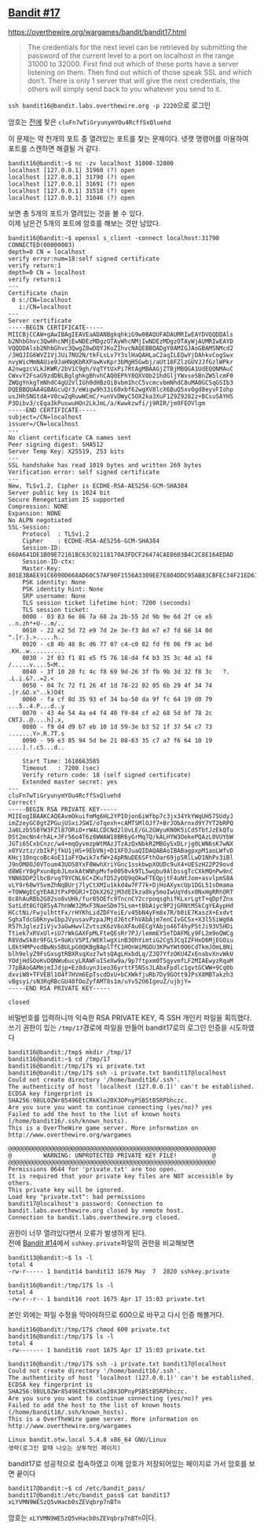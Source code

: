 ## [Bandit #17](https://overthewire.org/wargames/bandit/bandit17.html)

https://overthewire.org/wargames/bandit/bandit17.html
> The credentials for the next level can be retrieved by submitting the password of the current level to a port on localhost in the range 31000 to 32000. First find out which of these ports have a server listening on them. Then find out which of those speak SSL and which don’t. There is only 1 server that will give the next credentials, the others will simply send back to you whatever you send to it.               

``` ssh bandit16@bandit.labs.overthewire.org -p 2220 ```으로 로그인  

암호는 [전에](./bandit16.md) 찾은 ```cluFn7wTiGryunymYOu4RcffSxQluehd```

이 문제는 약 천개의 포트 중 열려있는 포트를 찾는 문제이다.
넷캣 명령어를 이용하여 포트를 스캔하면 해결될 거 같다. 
```
bandit16@bandit:~$ nc -zv localhost 31000-32000
localhost [127.0.0.1] 31960 (?) open
localhost [127.0.0.1] 31790 (?) open
localhost [127.0.0.1] 31691 (?) open
localhost [127.0.0.1] 31518 (?) open
localhost [127.0.0.1] 31046 (?) open
```

보면 총 5개의 포트가 열려있는 것을 볼 수 있다.  
이제 남은건 5개의 포트에 암호를 해보는 것만 남았다. 
```
bandit16@bandit:~$ openssl s_client -connect localhost:31790
CONNECTED(00000003)
depth=0 CN = localhost
verify error:num=18:self signed certificate
verify return:1
depth=0 CN = localhost
verify return:1
---
Certificate chain
 0 s:/CN=localhost
   i:/CN=localhost
---
Server certificate
-----BEGIN CERTIFICATE-----
MIICBjCCAW+gAwIBAgIEAVEaADANBgkqhkiG9w0BAQUFADAUMRIwEAYDVQQDDAls
b2NhbGhvc3QwHhcNMjEwNDEzMDgzOTAyWhcNMjIwNDEzMDgzOTAyWjAUMRIwEAYD
VQQDDAlsb2NhbGhvc3QwgZ8wDQYJKoZIhvcNAQEBBQADgY0AMIGJAoGBAMSNMcd2
/JHQJIG6WVZ1VjJUi7NU2N/tkFLsLv7Y3slHaQAHLaC2aqILEQwYjDAhkvCogSwx
nvyWicMmNAUie9JaHNqKbRXPawKvKpr3bMgH5Gwbj/aUt18FZlzGUVJJfGzlWPkr
A2nwgzcVLkJKWR/2bV1C9gh/VqTYtUxPi7RtAgMBAAGjZTBjMBQGA1UdEQQNMAuC
CWxvY2FsaG9zdDBLBglghkgBhvhCAQ0EPhY8QXV0b21hdGljYWxseSBnZW5lcmF0
ZWQgYnkgTmNhdC4gU2VlIGh0dHBzOi8vbm1hcC5vcmcvbmNhdC8uMA0GCSqGSIb3
DQEBBQUAA4GBAGcuQr3/eWigw9h33i60xbf62wgXV8lcX6BuQ5xvOgd8eyvFIohp
usJHhSNGtdA+V0cw2qRuwWCmC/+unVvDWyC5OX2ka3XuF1Z9Z9282z+BCsuSAYHS
P3Oibv3/cEqa3kPuswuHOn2LkJmL/a/Kwwkzwfi/j9RIR/jm9FEOVlgm
-----END CERTIFICATE-----
subject=/CN=localhost
issuer=/CN=localhost
---
No client certificate CA names sent
Peer signing digest: SHA512
Server Temp Key: X25519, 253 bits
---
SSL handshake has read 1019 bytes and written 269 bytes
Verification error: self signed certificate
---
New, TLSv1.2, Cipher is ECDHE-RSA-AES256-GCM-SHA384
Server public key is 1024 bit
Secure Renegotiation IS supported
Compression: NONE
Expansion: NONE
No ALPN negotiated
SSL-Session:
    Protocol  : TLSv1.2
    Cipher    : ECDHE-RSA-AES256-GCM-SHA384
    Session-ID: 660A641DE1B09E72161BC63C02118170A3FDCF26474CAE8603B4C2C8E164EDAD
    Session-ID-ctx:
    Master-Key: 801E3BAEE91C6090D668AD60C57AF90F1556A3309EE7E804DDC95AB83CBFEC34F21ED61329C4265210AE47730601E786
    PSK identity: None
    PSK identity hint: None
    SRP username: None
    TLS session ticket lifetime hint: 7200 (seconds)
    TLS session ticket:
    0000 - 03 83 6e 86 7a 68 2a 2b-55 2d 9b 9e 6d 2f ce e5   ..n.zh*+U-..m/..
    0010 - 22 e2 5d 72 e9 7d 2e 3e-f3 8d e7 e7 fd 68 14 0d   ".]r.}.>.....h..
    0020 - c8 4b 48 8c d6 77 07 c4-c0 82 fd f6 06 f9 ac bd   .KH..w..........
    0030 - 2f 03 f1 81 e5 f5 76 18-d4 f4 b3 35 3c 4d a1 f4   /.....v....5<M..
    0040 - 3f 10 20 fc 4c f8 69 9d-26 3f fb 9b 3d 32 f8 3c   ?. .L.i.&?..=2.<
    0050 - 04 7c 72 f1 26 4f 1d 78-22 02 05 6b 29 4f 34 74   .|r.&O.x"..k)O4t
    0060 - fa cf 8d 35 93 ef 34 ba-50 da 9f fc 64 19 d0 79   ...5..4.P...d..y
    0070 - 43 4e 54 4a e4 f4 40 f9-84 cf e2 68 5d bf 78 2c   CNTJ..@....h].x,
    0080 - f9 d4 d9 b7 eb 10 1d 59-3e b3 52 1f 37 54 c7 73   .......Y>.R.7T.s
    0090 - 99 e3 85 94 5d be 21 08-63 35 c7 a7 f6 64 10 19   ....].!.c5...d..

    Start Time: 1618663585
    Timeout   : 7200 (sec)
    Verify return code: 18 (self signed certificate)
    Extended master secret: yes
---
cluFn7wTiGryunymYOu4RcffSxQluehd
Correct!
-----BEGIN RSA PRIVATE KEY-----
MIIEogIBAAKCAQEAvmOkuifmMg6HL2YPIOjon6iWfbp7c3jx34YkYWqUH57SUdyJ
imZzeyGC0gtZPGujUSxiJSWI/oTqexh+cAMTSMlOJf7+BrJObArnxd9Y7YT2bRPQ
Ja6Lzb558YW3FZl87ORiO+rW4LCDCNd2lUvLE/GL2GWyuKN0K5iCd5TbtJzEkQTu
DSt2mcNn4rhAL+JFr56o4T6z8WWAW18BR6yGrMq7Q/kALHYW3OekePQAzL0VUYbW
JGTi65CxbCnzc/w4+mqQyvmzpWtMAzJTzAzQxNbkR2MBGySxDLrjg0LWN6sK7wNX
x0YVztz/zbIkPjfkU1jHS+9EbVNj+D1XFOJuaQIDAQABAoIBABagpxpM1aoLWfvD
KHcj10nqcoBc4oE11aFYQwik7xfW+24pRNuDE6SFthOar69jp5RlLwD1NhPx3iBl
J9nOM8OJ0VToum43UOS8YxF8WwhXriYGnc1sskbwpXOUDc9uX4+UESzH22P29ovd
d8WErY0gPxun8pbJLmxkAtWNhpMvfe0050vk9TL5wqbu9AlbssgTcCXkMQnPw9nC
YNN6DDP2lbcBrvgT9YCNL6C+ZKufD52yOQ9qOkwFTEQpjtF4uNtJom+asvlpmS8A
vLY9r60wYSvmZhNqBUrj7lyCtXMIu1kkd4w7F77k+DjHoAXyxcUp1DGL51sOmama
+TOWWgECgYEA8JtPxP0GRJ+IQkX262jM3dEIkza8ky5moIwUqYdsx0NxHgRRhORT
8c8hAuRBb2G82so8vUHk/fur85OEfc9TncnCY2crpoqsghifKLxrLgtT+qDpfZnx
SatLdt8GfQ85yA7hnWWJ2MxF3NaeSDm75Lsm+tBbAiyc9P2jGRNtMSkCgYEAypHd
HCctNi/FwjulhttFx/rHYKhLidZDFYeiE/v45bN4yFm8x7R/b0iE7KaszX+Exdvt
SghaTdcG0Knyw1bpJVyusavPzpaJMjdJ6tcFhVAbAjm7enCIvGCSx+X3l5SiWg0A
R57hJglezIiVjv3aGwHwvlZvtszK6zV6oXFAu0ECgYAbjo46T4hyP5tJi93V5HDi
Ttiek7xRVxUl+iU7rWkGAXFpMLFteQEsRr7PJ/lemmEY5eTDAFMLy9FL2m9oQWCg
R8VdwSk8r9FGLS+9aKcV5PI/WEKlwgXinB3OhYimtiG2Cg5JCqIZFHxD6MjEGOiu
L8ktHMPvodBwNsSBULpG0QKBgBAplTfC1HOnWiMGOU3KPwYWt0O6CdTkmJOmL8Ni
blh9elyZ9FsGxsgtRBXRsqXuz7wtsQAgLHxbdLq/ZJQ7YfzOKU4ZxEnabvXnvWkU
YOdjHdSOoKvDQNWu6ucyLRAWFuISeXw9a/9p7ftpxm0TSgyvmfLF2MIAEwyzRqaM
77pBAoGAMmjmIJdjp+Ez8duyn3ieo36yrttF5NSsJLAbxFpdlc1gvtGCWW+9Cq0b
dxviW8+TFVEBl1O4f7HVm6EpTscdDxU+bCXWkfjuRb7Dy9GOtt9JPsX8MBTakzh3
vBgsyi/sN3RqRBcGU40fOoZyfAMT8s1m/uYv52O6IgeuZ/ujbjY=
-----END RSA PRIVATE KEY-----

closed
```

비밀번호를 입력하니까 익숙한 RSA PRIVATE KEY, 즉 SSH 개인키 파일을 획득했다.
쓰기 권한이 있는 ```/tmp/17```경로에 파일을 만들어 bandit17로의 로그인 인증을 시도하였다
```
bandit16@bandit:/tmp$ mkdir /tmp/17
bandit16@bandit:~$ cd /tmp/17
bandit16@bandit:/tmp/17$ vi private.txt
bandit16@bandit:/tmp/17$ ssh -i private.txt bandit17@localhost
Could not create directory '/home/bandit16/.ssh'.
The authenticity of host 'localhost (127.0.0.1)' can't be established.
ECDSA key fingerprint is SHA256:98UL0ZWr85496EtCRkKlo20X3OPnyPSB5tB5RPbhczc.
Are you sure you want to continue connecting (yes/no)? yes
Failed to add the host to the list of known hosts (/home/bandit16/.ssh/known_hosts).
This is a OverTheWire game server. More information on http://www.overthewire.org/wargames

@@@@@@@@@@@@@@@@@@@@@@@@@@@@@@@@@@@@@@@@@@@@@@@@@@@@@@@@@@@
@         WARNING: UNPROTECTED PRIVATE KEY FILE!          @
@@@@@@@@@@@@@@@@@@@@@@@@@@@@@@@@@@@@@@@@@@@@@@@@@@@@@@@@@@@
Permissions 0644 for 'private.txt' are too open.
It is required that your private key files are NOT accessible by others.
This private key will be ignored.
Load key "private.txt": bad permissions
bandit17@localhost's password: Connection to bandit.labs.overthewire.org closed by remote host.
Connection to bandit.labs.overthewire.org closed.
```
권한이 너무 열려있다면서 오류가 발생하게 된다.  
전에 [Bandit #14](./bandit14.md)에서 ```sshkey.private```파일의 권한을 비교해보면 
```
bandit13@bandit:~$ ls -l
total 4
-rw-r----- 1 bandit14 bandit13 1679 May  7  2020 sshkey.private
```
```
bandit16@bandit:/tmp/17$ ls -l
total 4
-rw-r--r-- 1 bandit16 root 1675 Apr 17 15:03 private.txt
```
본인 외에는 파일 수정을 막아야하므로 600으로 바꾸고 다시 인증 해볼거다.
```
bandit16@bandit:/tmp/17$ chmod 600 private.txt
bandit16@bandit:/tmp/17$ ls -l
total 4
-rw------- 1 bandit16 root 1675 Apr 17 15:03 private.txt
```
```
bandit16@bandit:/tmp/17$ ssh -i private.txt bandit17@localhost
Could not create directory '/home/bandit16/.ssh'.
The authenticity of host 'localhost (127.0.0.1)' can't be established.
ECDSA key fingerprint is SHA256:98UL0ZWr85496EtCRkKlo20X3OPnyPSB5tB5RPbhczc.
Are you sure you want to continue connecting (yes/no)? yes
Failed to add the host to the list of known hosts (/home/bandit16/.ssh/known_hosts).
This is a OverTheWire game server. More information on http://www.overthewire.org/wargames

Linux bandit.otw.local 5.4.8 x86_64 GNU/Linux
생략(로그인 할때 나오는 상투적인 페이지)
```

bandit17로 성공적으로 접속하였고 이제 암호가 저장되어있는 페이지로 가서 암호를 보면 끝이다
```
bandit17@bandit:~$ cd /etc/bandit_pass/
bandit17@bandit:/etc/bandit_pass$ cat bandit17
xLYVMN9WE5zQ5vHacb0sZEVqbrp7nBTn
```
암호는 ```xLYVMN9WE5zQ5vHacb0sZEVqbrp7nBTn```이다.
